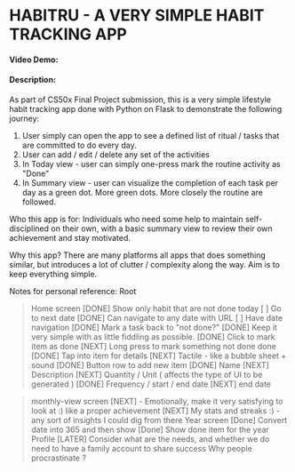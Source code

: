 # HABITRU - A VERY SIMPLE HABIT TRACKING APP 
#### Video Demo:  [<URL HERE>](https://www.youtube.com/watch?v=5-b8ySyityI)
#### Description:
As part of CS50x Final Project submission, this is a very simple lifestyle habit tracking app done with Python on Flask to demonstrate the following journey:
1. User simply can open the app to see a defined list of ritual / tasks that are committed to do every day.
2. User can add / edit / delete any set of the activities
3. In Today view - user can simply one-press mark the routine activity as "Done" 
4. In Summary view - user can visualize the completion of each task per day as a green dot. More green dots. More closely the routine are followed.

Who this app is for: 
Individuals who need some help to maintain self-disciplined on their own, with a basic summary view to review their own achievement and stay motivated.

Why this app?
There are many platforms all apps that does something similar, but introduces a lot of clutter / complexity along the way. Aim is to keep everything simple.

Notes for personal reference: 
Root 
> Home screen
      [DONE] Show only habit that are not done today
      [ ] Go to next date
          [DONE] Can navigate to any date with URL
          [ ] Have date navigation
      [DONE] Mark a task back to "not done?"
      [DONE] Keep it very simple with as little fiddling as possible.
          [DONE] Click to mark item as done
          [NEXT] Long press to mark something not done done
          [DONE] Tap into item for details
          [NEXT] Tactile - like a bubble sheet + sound
      [DONE] Button row to add new item 
          [DONE] Name
          [NEXT] Description
          [NEXT] Quantity / Unit ( affects the type of UI to be generated )
          [DONE] Frequency / start / end date 
          [NEXT] end date
      
> monthly-view screen
      [NEXT] - Emotionally, make it very satisfying to look at :) like a proper achievement
      [NEXT] My stats and streaks :) 
          - any sort of insights I could dig from there
> Year screen
      [Done] Convert date into 365 and then show
      [Done] Show done item for the year 
> Profile
      [LATER] Consider what are the needs, and whether we do need to have a family account to share success
> Why people procrastinate ? 